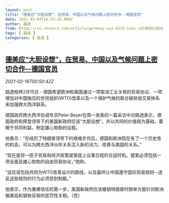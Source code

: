 ```yaml
---
layout: post
title: "德美应“大胆设想”，在贸易、中国以及气候问题上密切合作--德国官员"
date: 2021-03-04T14:23:16.000Z
author: 路透
from: https://cn.reuters.com/article/germany-usa-0215-tues-idCNKBS2AG01V
tags: [ 路透 ]
categories: [ 路透 ]
---
```

<!--1614867796000-->
[德美应“大胆设想”，在贸易、中国以及气候问题上密切合作--德国官员](https://cn.reuters.com/article/germany-usa-0215-tues-idCNKBS2AG01V)
------

<div>
<div><i>2021-02-16T00:50:42Z</i></div><p>路透柏林2月15日 - 德国希望欧洲和美国通过一项取消工业关税的贸易协议、一项增加对中国施压的世贸组织(WTO)改革以及一个保护气候的联合碳排放交易体系来加强跨大西洋联系。</p><p>德国政府跨大西洋协调专员Peter Beyer在周一发表的一篇采访中对路透表示，德国政府和拜登领导下的美国新政府应该“大胆设想”，并以共同的价值观为基础，着眼于共同利益，制定雄心勃勃的议程。</p><p>他表示：“在经历了特朗普领导下的艰难岁月后，德国和欧洲现在有了一个历史性的机会，可以为跨大西洋伙伴关系注入新的活力，改善与美国的关系。”</p><p>“现在是将一揽子贸易和经济政策提案提上议事日程的合适时机。提案必须包括一项全面且雄心勃勃的自由贸易协议，”他称。</p><p>“这应该包括共同为WTO改革设计的路线，以及最终让中国遵守国际贸易规则--违反这些规则的行为必须受到制裁。”</p><p>他表示，作为重建信任的第一步，美国新政府应该撤销特朗普时期单方面针对欧洲输美铝和钢铁征收的惩罚性关税。（完）</p>
</div>
